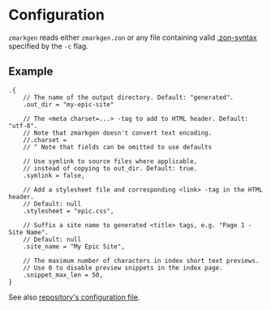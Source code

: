 # Configuration

`zmarkgen` reads either `zmarkgen.zon` or any file containing valid
[.zon-syntax](https://ziglang.org/documentation/master/#toc-import)
specified by the `-c` flag.

## Example

```zig
.{
    // The name of the output directory. Default: "generated".
    .out_dir = "my-epic-site"

    // The <meta charset=...> -tag to add to HTML header. Default: "utf-8".
    // Note that zmarkgen doesn't convert text encoding.
    //.charset =
    // ^ Note that fields can be omitted to use defaults

    // Use symlink to source files where applicable,
    // instead of copying to out_dir. Default: true.
    .symlink = false,

    // Add a stylesheet file and corresponding <link> -tag in the HTML header.
    // Default: null
    .stylesheet = "epic.css",

    // Suffix a site name to generated <title> tags, e.g. "Page 1 - Site Name".
    // Default: null
    .site_name = "My Epic Site",

    // The maximum number of characters in index short text previews.
    // Use 0 to disable preview snippets in the index page.
    .snippet_max_len = 50,
}
```

See also [repository's configuration file](zmarkgen.zon).
